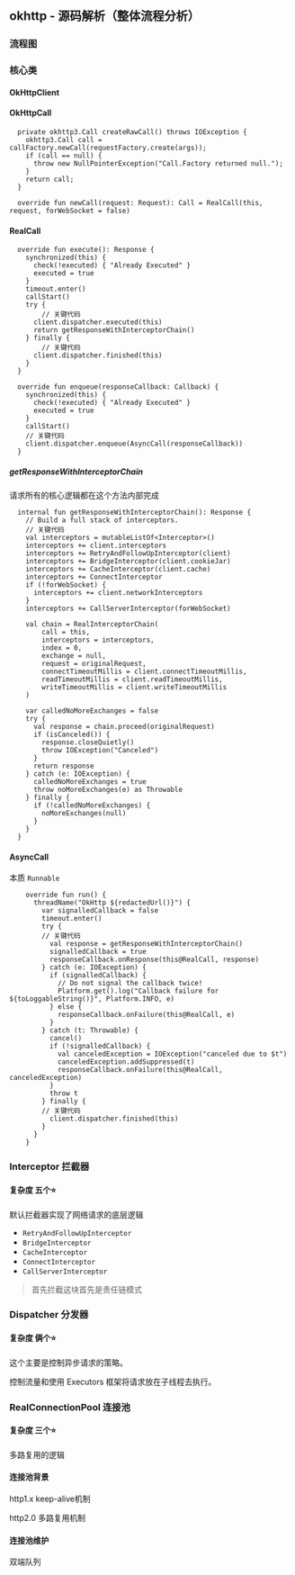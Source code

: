 ## okhttp - 源码解析（整体流程分析）

### 流程图



### 核心类

#### OkHttpClient

#### OkHttpCall

```
  private okhttp3.Call createRawCall() throws IOException {
    okhttp3.Call call = callFactory.newCall(requestFactory.create(args));
    if (call == null) {
      throw new NullPointerException("Call.Factory returned null.");
    }
    return call;
  }
```

```
  override fun newCall(request: Request): Call = RealCall(this, request, forWebSocket = false)
```

#### RealCall

```
  override fun execute(): Response {
    synchronized(this) {
      check(!executed) { "Already Executed" }
      executed = true
    }
    timeout.enter()
    callStart()
    try {
    	// 关键代码
      client.dispatcher.executed(this)
      return getResponseWithInterceptorChain()
    } finally {
    	// 关键代码
      client.dispatcher.finished(this)
    }
  }

```

```
  override fun enqueue(responseCallback: Callback) {
    synchronized(this) {
      check(!executed) { "Already Executed" }
      executed = true
    }
    callStart()
    // 关键代码
    client.dispatcher.enqueue(AsyncCall(responseCallback))
  }
```

##### getResponseWithInterceptorChain 

请求所有的核心逻辑都在这个方法内部完成

```
  internal fun getResponseWithInterceptorChain(): Response {
    // Build a full stack of interceptors.
    // 关键代码
    val interceptors = mutableListOf<Interceptor>()
    interceptors += client.interceptors
    interceptors += RetryAndFollowUpInterceptor(client)
    interceptors += BridgeInterceptor(client.cookieJar)
    interceptors += CacheInterceptor(client.cache)
    interceptors += ConnectInterceptor
    if (!forWebSocket) {
      interceptors += client.networkInterceptors
    }
    interceptors += CallServerInterceptor(forWebSocket)

    val chain = RealInterceptorChain(
        call = this,
        interceptors = interceptors,
        index = 0,
        exchange = null,
        request = originalRequest,
        connectTimeoutMillis = client.connectTimeoutMillis,
        readTimeoutMillis = client.readTimeoutMillis,
        writeTimeoutMillis = client.writeTimeoutMillis
    )

    var calledNoMoreExchanges = false
    try {
      val response = chain.proceed(originalRequest)
      if (isCanceled()) {
        response.closeQuietly()
        throw IOException("Canceled")
      }
      return response
    } catch (e: IOException) {
      calledNoMoreExchanges = true
      throw noMoreExchanges(e) as Throwable
    } finally {
      if (!calledNoMoreExchanges) {
        noMoreExchanges(null)
      }
    }
  }
```

#### AsyncCall

本质 `Runnable`

```
    override fun run() {
      threadName("OkHttp ${redactedUrl()}") {
        var signalledCallback = false
        timeout.enter()
        try {
        // 关键代码
          val response = getResponseWithInterceptorChain()
          signalledCallback = true
          responseCallback.onResponse(this@RealCall, response)
        } catch (e: IOException) {
          if (signalledCallback) {
            // Do not signal the callback twice!
            Platform.get().log("Callback failure for ${toLoggableString()}", Platform.INFO, e)
          } else {
            responseCallback.onFailure(this@RealCall, e)
          }
        } catch (t: Throwable) {
          cancel()
          if (!signalledCallback) {
            val canceledException = IOException("canceled due to $t")
            canceledException.addSuppressed(t)
            responseCallback.onFailure(this@RealCall, canceledException)
          }
          throw t
        } finally {
        // 关键代码
          client.dispatcher.finished(this)
        }
      }
    }
```

### Interceptor 拦截器

#### 复杂度 五个⭐️

默认拦截器实现了网络请求的底层逻辑

* `RetryAndFollowUpInterceptor`
* `BridgeInterceptor`
* `CacheInterceptor`
* `ConnectInterceptor`
* `CallServerInterceptor`

> 首先拦截这块首先是责任链模式

### Dispatcher 分发器 

#### 复杂度 俩个⭐️

这个主要是控制异步请求的策略。

控制流量和使用 Executors 框架将请求放在子线程去执行。



### RealConnectionPool 连接池

#### 复杂度 三个⭐️

多路复用的逻辑

#### 连接池背景

http1.x
keep-alive机制

http2.0
多路复用机制

#### 连接池维护

双端队列










